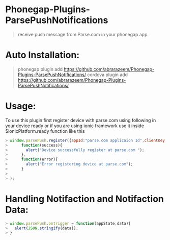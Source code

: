 Phonegap-Plugins-ParsePushNotifications
=======================================
> receive push message from Parse.com in your phonegap app

Auto Installation:
=============
> phonegap plugin add https://github.com/abrarazeem/Phonegap-Plugins-ParsePushNotifications/
> cordova plugin add https://github.com/abrarazeem/Phonegap-Plugins-ParsePushNotifications/


Usage:
=======

To use this plugin first register device with parse.com using following in your device ready or if you are using ionic framework use it inside $ionicPlatform.ready function like this
```javascript
> window.parsePush.register({appId:"parse.com applicaion Id",clientKey:"parse.com clientkey"},
>      function(success){
>        alert("Device successfully register at parse.com ");
>      },
>      function(error){
>        alert("Error registering device at parse.com");
>      }
>      
> );
```

Handling Notifaction and Notifaction Data:
==========================================
```javascript
> window.parsePush.ontrigger = function(appState,data){
>   alert(JSON.stringify(data));  
> }
```






